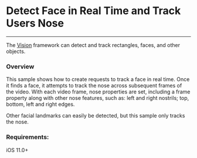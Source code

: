# Detect Face in Real Time and Track Users Nose
***
The [Vision](https://developer.apple.com/documentation/vision) framework can detect and track rectangles, faces, and other objects.
### Overview
This sample shows how to create requests to track a face in real time. Once it finds a face, it attempts to track the nose across subsequent frames of the video. With each video frame, nose properties are set, including a frame property along with other nose features, such as: left and right nostrils; top, bottom, left and right edges.

Other facial landmarks can easily be detected, but this sample only tracks the nose.

### Requirements:
iOS 11.0+
